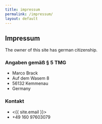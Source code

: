 ```yaml
---
title: impressum
permalink: /impressum/
layout: default
---
```


## Impressum

The owner of this site has german citizenship.

### Angaben gemäß § 5 TMG

* Marco Brack
* Auf dem Wasem 8
* 56132 Kemmenau
* Germany


### Kontakt

* <{{ site.email }}>
* +49 160 97603079
